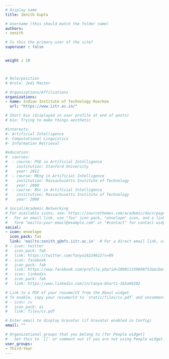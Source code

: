 ```yaml
---
# Display name
title: Zenith Gupta 

# Username (this should match the folder name)
authors:
- zenith

# Is this the primary user of the site?
superuser : false


weight : 10



# Role/position
# #role: Jedi Master

# Organizations/Affiliations
organizations:
- name: Indian Institute of Technology Roorkee
  url: "https://www.iitr.ac.in/"

# Short bio (displayed in user profile at end of posts)
# bio: Trying to make things aesthetic

#interests:
#- Artificial Intelligence
#- Computational Linguistics
#- Information Retrieval

#education:
#  courses:
#  - course: PhD in Artificial Intelligence
#    institution: Stanford University
#    year: 2012
#  - course: MEng in Artificial Intelligence
#    institution: Massachusetts Institute of Technology
#    year: 2009
#  - course: BSc in Artificial Intelligence
#    institution: Massachusetts Institute of Technology
#    year: 2008

# Social/Academic Networking
# For available icons, see: https://sourcethemes.com/academic/docs/page-builder/#icons
#   For an email link, use "fas" icon pack, "envelope" icon, and a link in the
#   form "mailto:your-email@example.com" or "#contact" for contact widget.
social:
- icon: envelope
  icon_pack: fas
  link: 'mailto:zenith_g@mfs.iitr.ac.in'  # For a direct email link, use "mailto:test@example.org".
# - icon: twitter
#   icon_pack: fab
#   link: https://twitter.com/Tanya16224622?s=09
# - icon: facebook
#   icon_pack: fab
#   link: https://www.facebook.com/profile.php?id=100011339608752&mibextid=ZbWKwL
# - icon: linkedin
#   icon_pack: fab
#   link: https://www.linkedin.com/in/tanya-bharti-1b5a66202

# Link to a PDF of your resume/CV from the About widget.
# To enable, copy your resume/CV to `static/files/cv.pdf` and uncomment the lines below.
# - icon: cv
#   icon_pack: ai
#   link: files/cv.pdf

# Enter email to display Gravatar (if Gravatar enabled in Config)
email: ""

# Organizational groups that you belong to (for People widget)
#   Set this to `[]` or comment out if you are not using People widget.
user_groups:
- Third-Year
---
```

<!-- 
Otaku, interested in learning new stuff about anything and everything. Loves anime and good music more than anything. Current interests involve Computer Vision, Robotics, Finance and business management. Wants to open something of his own somewhere along the road.

Visit my webpage : https://ayushtues.github.io/ -->
